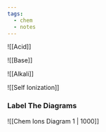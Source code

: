 ```yaml
---
tags:
  - chem
  - notes
---
```



![[Acid]]

![[Base]]

![[Alkali]]


![[Self Ionization]]


### Label The Diagrams
![[Chem Ions Diagram 1 | 1000]]




